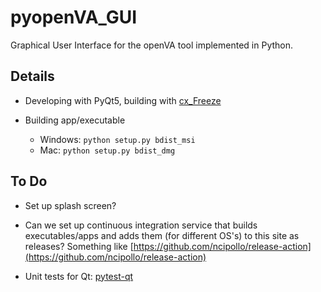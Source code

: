 # pyopenVA_GUI

Graphical User Interface for the openVA tool implemented in Python.

## Details

* Developing with PyQt5, building with [cx_Freeze](https://cx-freeze.readthedocs.io/en/latest/index.html)

* Building app/executable 

  + Windows:  `python setup.py bdist_msi`
  + Mac: `python setup.py bdist_dmg`

## To Do

* Set up splash screen?

* Can we set up continuous integration service that builds executables/apps and
adds them (for different OS's) to this site as releases?  Something like [https://github.com/ncipollo/release-action](https://github.com/ncipollo/release-action)

* Unit tests for Qt: [pytest-qt](https://pytest-qt.readthedocs.io/en/latest/intro.html)


